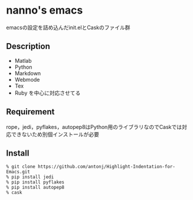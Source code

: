 nanno's emacs
====

emacsの設定を詰め込んだinit.elとCaskのファイル群

## Description
+ Matlab
+ Python
+ Markdown
+ Webmode
+ Tex
+ Ruby
を中心に対応させてる

## Requirement
rope，jedi，pyflakes，autopep8はPython用のライブラリなのでCaskでは対応できないため別個インストールが必要

## Install
```
% git clone https://github.com/antonj/Highlight-Indentation-for-Emacs.git
% pip install jedi
% pip install pyflakes
% pip install autopep8
% cask
```
